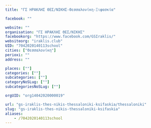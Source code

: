 ```yaml
---
title: "ΓΣ ΗΡΑΚΛΗΣ ΘΕΣ/ΝΙΚΗΣ-Θεσσαλονίκη-Ξιφασκία"

facebook: ""

website: ""
organisation: "ΓΣ ΗΡΑΚΛΗΣ ΘΕΣ/ΝΙΚΗΣ"
facebookorg: "https://www.facebook.com/GSIraklis/"
websiteorg: "iraklis.club"
UID: "7042020140113school"
cities: ["Θεσσαλονίκη"]
perioxi: ""
address: ""

places: [""]
categories: [""]
subcategories: [""]
categoryNoSLug: [""]
subcategoriesNoSLug: [""]

orgUID: "org14042020000019"

url: "gs-iraklis-thes-nikis-thessaloniki-ksifaskia/thessaloniki"
slug: "gs-iraklis-thes-nikis-thessaloniki-ksifaskia"
aliases:
    - /7042020140113school
---
```






